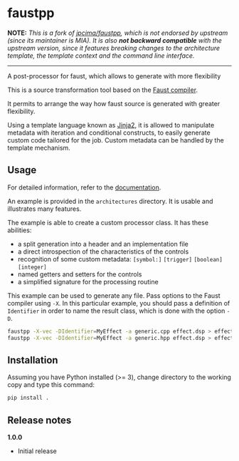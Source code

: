 # faustpp

**NOTE:** *This is a fork of [jpcima/faustpp](https://github.com/jpcima/faustpp),
which is not endorsed by upstream (since its maintainer is MIA). It is
also **not backward compatible** with the upstream version, since it features
breaking changes to the architecture template, the template context and the
command line interface.*

---

A post-processor for faust, which allows to generate with more flexibility

This is a source transformation tool based on the [Faust compiler](https://faust.grame.fr/).

It permits to arrange the way how faust source is generated with greater flexibility.

Using a template language known as [Jinja2](https://jinja.palletsprojects.com/), it is allowed to manipulate
metadata with iteration and conditional constructs, to easily generate custom code tailored for the job.
Custom metadata can be handled by the template mechanism.

## Usage

For detailed information, refer to the [documentation](https://jpcima.github.io/faustpp).

An example is provided in the `architectures` directory.
It is usable and illustrates many features.

The example is able to create a custom processor class. It has these abilities:
- a split generation into a header and an implementation file
- a direct introspection of the characteristics of the controls
- recognition of some custom metadata: `[symbol:]` `[trigger]` `[boolean]` `[integer]`
- named getters and setters for the controls
- a simplified signature for the processing routine

This example can be used to generate any file. Pass options to the Faust compiler using `-X`.
In this particular example, you should pass a definition of `Identifier` in order to name the result class,
which is done with the option `-D`.

```sh
faustpp -X-vec -DIdentifier=MyEffect -a generic.cpp effect.dsp > effect.cpp
faustpp -X-vec -DIdentifier=MyEffect -a generic.hpp effect.dsp > effect.hpp
```

## Installation

Assuming you have Python installed (>= 3), change directory to the working copy and type this command:
```sh
pip install .
```

## Release notes

**1.0.0**

- Initial release
